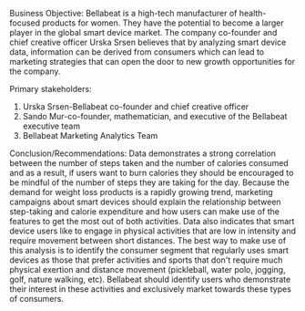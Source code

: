 Business Objective:
Bellabeat is a high-tech manufacturer of health-focused products for women. They have the potential to become a larger player in the global smart device market. The company co-founder and chief creative officer Urska Srsen believes that by analyzing smart device data, information can be derived from consumers which can lead to marketing strategies that can open the door to new growth opportunities for the company.

Primary stakeholders:
1. Urska Srsen-Bellabeat co-founder and chief creative officer
2. Sando Mur-co-founder, mathematician, and executive of the Bellabeat executive team
3. Bellabeat Marketing Analytics Team
   
Conclusion/Recommendations:
Data demonstrates a strong correlation between the number of steps taken and the number of calories consumed and as a result, if users want to burn calories they should be encouraged to be mindful of the number of steps they are taking for the day. Because the demand for weight loss products is a rapidly growing trend, marketing campaigns about smart devices should explain the relationship between step-taking and calorie expenditure and how users can make use of the features to get the most out of both activities. Data also indicates that smart device users like to engage in physical activities that are low in intensity and require movement between short distances. The best way to make use of this analysis is to identify the consumer segment that regularly uses smart devices as those that prefer activities and sports that don't require much physical exertion and distance movement (pickleball, water polo, jogging, golf, nature walking, etc). Bellabeat should identify users who demonstrate their interest in these activities and exclusively market towards these types of consumers.
